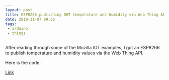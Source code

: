 ```yaml
---
layout: post
title: ESP8266 publishing DHT temperature and humidity via Web Thing API
date: 2018-11-07 09:30
tags:
 - arduino
 - things
---
```


After reading through some of the Mozilla IOT examples, I got an ESP8266 to 
publish temperature and humidity values via the Web Thing API.

Here is the code:

<script src="https://gist.github.com/marians/15440a219a72f95b31421e646dffc11f.js"></script>

[Link](https://gist.github.com/marians/15440a219a72f95b31421e646dffc11f)
